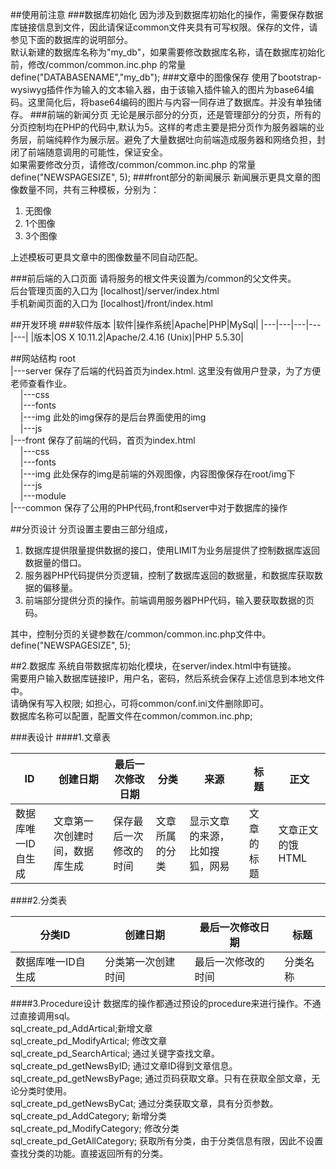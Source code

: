 ##使用前注意
###数据库初始化
因为涉及到数据库初始化的操作，需要保存数据库链接信息到文件，因此请保证common文件夹具有可写权限。保存的文件，请参见下面的数据库的说明部分。  
默认新建的数据库名称为"my_db"，如果需要修改数据库名称，请在数据库初始化前，修改/common/common.inc.php 的常量 define("DATABASENAME","my_db");
###文章中的图像保存
使用了bootstrap-wysiwyg插件作为输入的文本输入器，由于该输入插件输入的图片为base64编码。这里简化后，将base64编码的图片与内容一同存进了数据库。并没有单独储存。
###前端的新闻分页
无论是展示部分的分页，还是管理部分的分页，所有的分页控制均在PHP的代码中,默认为5。这样的考虑主要是把分页作为服务器端的业务层，前端纯粹作为展示层。避免了大量数据吐向前端造成服务器和网络负担，封闭了前端随意调用的可能性，保证安全。  
如果需要修改分页，请修改/common/common.inc.php 的常量define("NEWSPAGESIZE", 5);
###front部分的新闻展示
新闻展示更具文章的图像数量不同，共有三种模板，分别为：
1. 无图像  
2. 1个图像  
3. 3个图像    

上述模板可更具文章中的图像数量不同自动匹配。  

###前后端的入口页面
请将服务的根文件夹设置为/common的父文件夹。  
后台管理页面的入口为 [localhost]/server/index.html  
手机新闻页面的入口为 [localhost]/front/index.html  

##开发环境
###软件版本
|软件|操作系统|Apache|PHP|MySql|
|---|---|---|---|---|
|版本|OS X 10.11.2|Apache/2.4.16 (Unix)|PHP 5.5.30|

##网站结构
root  
|---server 保存了后端的代码首页为index.html. 这里没有做用户登录，为了方便老师查看作业。  
&nbsp;&nbsp;&nbsp;&nbsp;|---css  
&nbsp;&nbsp;&nbsp;&nbsp;|---fonts  
&nbsp;&nbsp;&nbsp;&nbsp;|---img 此处的img保存的是后台界面使用的img  
&nbsp;&nbsp;&nbsp;&nbsp;|---js  
|---front 保存了前端的代码，首页为index.html  
&nbsp;&nbsp;&nbsp;&nbsp;|---css    
&nbsp;&nbsp;&nbsp;&nbsp;|---fonts    
&nbsp;&nbsp;&nbsp;&nbsp;|---img 此处保存的img是前端的外观图像，内容图像保存在root/img下    
&nbsp;&nbsp;&nbsp;&nbsp;|---js    
&nbsp;&nbsp;&nbsp;&nbsp;|---module  
|---common 保存了公用的PHP代码,front和server中对于数据库的操作    

##分页设计
分页设置主要由三部分组成，
1. 数据库提供限量提供数据的接口，使用LIMIT为业务层提供了控制数据库返回数据量的借口。
2. 服务器PHP代码提供分页逻辑，控制了数据库返回的数据量，和数据库获取数据的偏移量。
3. 前端部分提供分页的操作。前端调用服务器PHP代码，输入要获取数据的页码。  
 
其中，控制分页的关键参数在/common/common.inc.php文件中。define("NEWSPAGESIZE", 5);

##2.数据库
系统自带数据库初始化模块，在server/index.html中有链接。  
需要用户输入数据库链接IP，用户名，密码，然后系统会保存上述信息到本地文件中。  
请确保有写入权限; 如担心，可将common/conf.ini文件删除即可。  
数据库名称可以配置，配置文件在common/common.inc.php;

###表设计
####1.文章表  

|ID|创建日期|最后一次修改日期|分类|来源|标题|正文|
|---|---|---|---|---|---|---|
|数据库唯一ID自生成|文章第一次创建时间，数据库生成|保存最后一次修改的时间|文章所属的分类|显示文章的来源，比如搜狐，网易|文章的标题|文章正文的饿HTML|  

####2.分类表   

|分类ID|创建日期|最后一次修改日期|标题|
|---|---|---|---|
|数据库唯一ID自生成|分类第一次创建时间|最后一次修改的时间|分类名称|

####3.Procedure设计 
数据库的操作都通过预设的procedure来进行操作。不通过直接调用sql。   
sql_create_pd_AddArtical;新增文章  
sql_create_pd_ModifyArtical; 修改文章   
sql_create_pd_SearchArtical; 通过关键字查找文章。  
sql_create_pd_getNewsByID;  通过文章ID得到文章信息。  
sql_create_pd_getNewsByPage;  通过页码获取文章。只有在获取全部文章，无论分类时使用。  
sql_create_pd_getNewsByCat;  通过分类获取文章，具有分页参数。  
sql_create_pd_AddCategory;  新增分类  
sql_create_pd_ModifyCategory;  修改分类  
sql_create_pd_GetAllCategory;  获取所有分类，由于分类信息有限，因此不设置查找分类的功能。直接返回所有的分类。  



